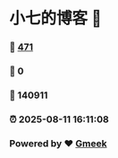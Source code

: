 # 小七的博客 :link:  
### :page_facing_up: [471](/tag.html) 
### :speech_balloon: 0 
### :hibiscus: 140911 
### :alarm_clock: 2025-08-11 16:11:08 
### Powered by :heart: [Gmeek](https://github.com/Meekdai/Gmeek)

